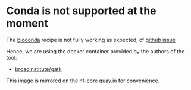 # Conda is not supported at the moment

The [bioconda](https://bioconda.github.io/recipes/gatk4/README.html) recipe is not fully working as expected, cf [github issue](https://github.com/broadinstitute/gatk/issues/7811)

Hence, we are using the docker container provided by the authors of the tool:

- [broadinstitute/gatk](https://hub.docker.com/r/broadinstitute/gatk)

This image is mirrored on the [nf-core quay.io](https://quay.io/repository/nf-core/gatk) for convenience.
